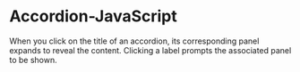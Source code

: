 # Accordion-JavaScript

When you click on the title of an accordion, its corresponding panel expands to reveal the content. Clicking a label prompts the associated panel to be shown.
